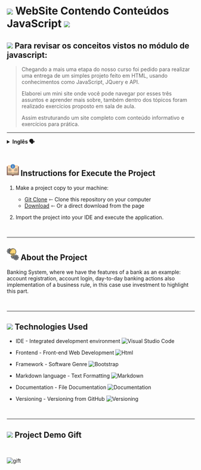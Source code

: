 # ![](./icons/sacos-de-dinheiro.png) WebSite Contendo Conteúdos JavaScript ![](./icons/sacos-de-dinheiro.png)

>
## ![](./icons/dois.png) Para revisar os conceitos vistos no módulo de javascript:

>Chegando a mais uma etapa do nosso curso foi pedido para realizar uma entrega de um simples projeto feito em HTML, usando conhecimentos como JavaScript, JQuery e API.
>
>Elaborei um mini site onde você pode navegar por esses três assuntos e aprender mais sobre, também dentro dos tópicos foram realizado exercícios proposto em sala de aula. 
>
> Assim estruturando um site completo com conteúdo informativo e exercícios para prática.
---

<details>
  <summary><b>Inglês 🗣️ </b></summary>
  
## ![](./icons/dois.png) To review the concepts seen in the javascript module:

>Reaching another stage of our course, I was asked to deliver a simple project made in HTML, using knowledge such as JavaScript, JQuery and API.
>
>I created a mini site where you can browse these subjects and also about the subjects of a more accomplished class.
>
> Thus structuring a complete site with informative content and exercises for practice.
---

</details>

<br>

## ![](./icons/instrucoes.png) Instructions for Execute the Project 

1. Make a project copy to your machine: 
    - [Git Clone](https://github.com/ArthurEstevan/Entra21_BC_Site_BootsTrap) ⇽ Clone this repository on your computer
    - [Download](https://github.com/ArthurEstevan/Entra21_BC_Site_BootsTrap/archive/refs/heads/master.zip) ⇽ Or a direct download from the page 

2. Import the project into your IDE and execute the application.


<br>
    
---

## ![](./icons/icon_conceito.png) About the Project

Banking System, where we have the features of a bank as an example: account registration, account login, day-to-day banking actions also implementation of a business rule, in this case use investment to highlight this part.

<br>

---

## ![](./icons/configuracoes.png) Technologies Used

- IDE - Integrated development environment 
![Visual Studio Code](https://img.shields.io/badge/Visual%20Studio%20Code-black?style=for-the-badge&logo=visual-studio-code&logoColor=007ACC)&nbsp;

- Frontend - Front-end Web Development 
![Html](https://img.shields.io/badge/Html-black?style=for-the-badge&logo=html5&logoColor=#E34F26) 

- Framework - Software Genre
![Bootstrap](https://img.shields.io/badge/Bootstrap-black?style=for-the-badge&logo=bootstrap&logoColor=#7952B3) 

- Markdown language - Text Formatting 
![Markdown](https://img.shields.io/badge/Markdown-black?style=for-the-badge&logo=markdown&logoColor=#000000)

- Documentation - File Documentation
![Documentation](https://img.shields.io/badge/Documentation-black?style=for-the-badge&logo=academia&logoColor=#41454A)

- Versioning - Versioning from GitHub
![Versioning](https://img.shields.io/badge/Versioning-black?style=for-the-badge&logo=git&logoColor=#F05032)

<br>

---

## ![](./icons/arquivos-de-imagem%20(1).png) Project Demo Gift

<br>

![gift](/assets/Green_Bank_version2.0.gif)

